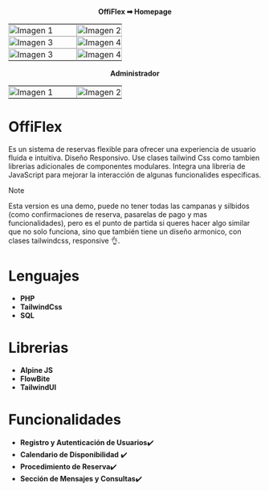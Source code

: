 <p align="center">
  <strong>OffiFlex ➡︎ Homepage</strong>
</p>

<table>
  <tr>
    <td style="padding: 0; width: 60%;"><img src="https://github.com/user-attachments/assets/c1c3bd68-3367-4383-9c4b-fd4bd4e691c2" alt="Imagen 1" style="width: 100%; height: auto; object-fit: cover;"></td>
    <td style="padding: 0; width: 60%;"><img src="https://github.com/user-attachments/assets/69e79ffa-69e2-467f-b70d-723316eed0dc" alt="Imagen 2" style="width: 100%; height: auto; object-fit: cover;"></td>
  </tr>
  <tr>
    <td style="padding: 0; width: 60%;"><img src="https://github.com/user-attachments/assets/5fb95789-fc50-4727-9855-99b84c19828c" alt="Imagen 3" style="width: 100%; height: auto; object-fit: cover;"></td>
    <td style="padding: 0; width: 60%;"><img src="https://github.com/user-attachments/assets/da3f2c06-7967-4c23-a082-a19352e5780b" alt="Imagen 4" style="width: 100%; height: auto; object-fit: cover;"></td>
  </tr>
   <tr>
    <td style="padding: 0; width: 60%;"><img src="https://github.com/user-attachments/assets/13e9b8ed-3a9d-4d7c-ad2e-195faa2a4724" alt="Imagen 3" style="width: 100%; height: auto; object-fit: cover;"></td>
    <td style="padding: 0; width: 60%;"><img src="https://github.com/user-attachments/assets/c05e6157-4774-476e-9340-38b26936e12e" alt="Imagen 4" style="width: 100%; height: auto; object-fit: cover;"></td>
  </tr>
</table>
<p align="center">
<strong>Administrador</strong> 
</p>  
<table>
    <tr>
    <td style="padding: 0; width: 60%;"><img src="https://github.com/user-attachments/assets/597b1997-c0da-452b-8b5a-e3e1420bf423" alt="Imagen 1" style="width: 100%; height: auto; object-fit: cover;"></td>
    <td style="padding: 0; width: 60%;"><img src="https://github.com/user-attachments/assets/6aa15363-925d-4758-b4e2-157b2c390ae0" alt="Imagen 2" style="width: 100%; height: auto; object-fit: cover;"></td>
  </tr>
</table>

# OffiFlex
Es un sistema de reservas flexible  para ofrecer una experiencia de usuario fluida e intuitiva.
Diseño Responsivo. Use clases tailwind Css como tambien librerias adicionales de componentes modulares.
Integra una libreria de JavaScript para mejorar la interacción de algunas funcionalides especificas.
> [!NOTE]
> Esta version es una demo, puede no tener todas las campanas y silbidos (como confirmaciones de reserva, pasarelas de pago y mas funcionalidades), pero es el punto de partida si queres hacer algo similar
que no solo funciona, sino que también tiene un diseño armonico, con clases tailwindcss, responsive 👌. 
# Lenguajes
- **PHP**
- **TailwindCss**
-  **SQL**
# Librerias
- **Alpine JS**
- **FlowBite**
- **TailwindUI**
# Funcionalidades 
- **Registro y Autenticación de Usuarios**✔️
- **Calendario de Disponibilidad** ✔️
- **Procedimiento de Reserva**✔️
- **Sección de Mensajes y Consultas**✔️



